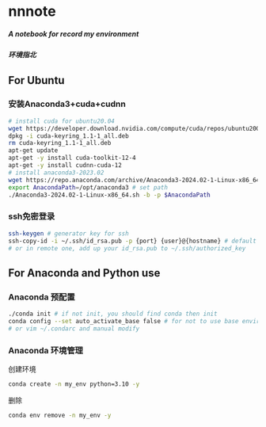# nnnote
##### A notebook for record my environment 
##### 环境指北

## For Ubuntu
### 安装Anaconda3+cuda+cudnn
```bash
# install cuda for ubuntu20.04
wget https://developer.download.nvidia.com/compute/cuda/repos/ubuntu2004/x86_64/cuda-keyring_1.1-1_all.deb
dpkg -i cuda-keyring_1.1-1_all.deb
rm cuda-keyring_1.1-1_all.deb
apt-get update
apt-get -y install cuda-toolkit-12-4
apt-get -y install cudnn-cuda-12
# install anaconda3-2023.02
wget https://repo.anaconda.com/archive/Anaconda3-2024.02-1-Linux-x86_64.sh
export AnacondaPath=/opt/anaconda3 # set path
./Anaconda3-2024.02-1-Linux-x86_64.sh -b -p $AnacondaPath
```
### ssh免密登录
```bash
ssh-keygen # generator key for ssh 
ssh-copy-id -i ~/.ssh/id_rsa.pub -p {port} {user}@{hostname} # default port is 22
# or in remote one, add up your id_rsa.pub to ~/.ssh/authorized_key 
```

## For Anaconda and Python use
### Anaconda 预配置
```bash
./conda init # if not init, you should find conda then init
conda config --set auto_activate_base false # for not to use base environment for default
# or vim ~/.condarc and manual modify 
```

### Anaconda 环境管理
创建环境
```bash
conda create -n my_env python=3.10 -y 
```
删除
```bash
conda env remove -n my_env -y 
```
